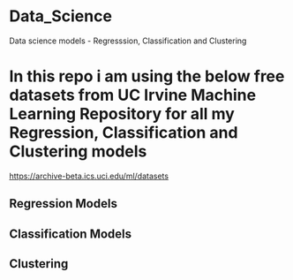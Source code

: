 # Data_Science
Data science models - Regresssion, Classification and Clustering

# In this repo i am using the below free datasets from UC Irvine Machine Learning Repository for all my Regression, Classification and Clustering models
https://archive-beta.ics.uci.edu/ml/datasets

## Regression Models

## Classification Models

## Clustering
